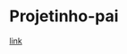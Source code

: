 # Projetinho-pai
<a href="https://gustavo-rsilva.github.io/Projetinho-pai/Projeto/area-exclusiva/index.php">link</a>

